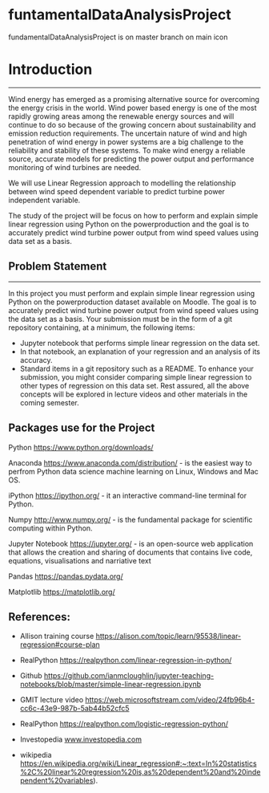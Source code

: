 # funtamentalDataAnalysisProject

fundamentalDataAnalysisProject is on master branch on main icon

# Introduction
***
Wind energy has emerged as a promising alternative source for overcoming the energy crisis in the world. Wind power based energy is one of the most rapidly growing areas among the renewable energy sources and will continue to do so because of the growing concern about sustainability and emission reduction requirements. The uncertain nature of wind and high penetration of wind energy in power systems are a big challenge to the reliability and stability of these systems. To make wind energy a reliable source, accurate models for predicting the power output and performance monitoring of wind turbines are needed. 

We will use Linear Regression approach to modelling the relationship between wind speed dependent variable to predict turbine power independent variable.

The study of the project will be focus on how to perform and explain simple linear regression using Python on the powerproduction and the goal is to accurately predict wind turbine power output from wind speed values using data set as a basis.

## Problem Statement
***

In this project you must perform and explain simple linear regression using Python
on the powerproduction dataset available on Moodle. The goal is to accurately predict wind turbine power output from wind speed values using the data set as a basis.
Your submission must be in the form of a git repository containing, at a minimum, the
following items:
- Jupyter notebook that performs simple linear regression on the data set.
- In that notebook, an explanation of your regression and an analysis of its accuracy.
- Standard items in a git repository such as a README.
To enhance your submission, you might consider comparing simple linear regression to
other types of regression on this data set. Rest assured, all the above concepts will be
explored in lecture videos and other materials in the coming semester.

## Packages use for the Project


Python https://www.python.org/downloads/

Anaconda https://www.anaconda.com/distribution/ - is the easiest way to perfrom Python data science machine learning on Linux, Windows and Mac OS.

iPython https://ipython.org/ - it an interactive command-line terminal for Python.

Numpy http://www.numpy.org/ - is the fundamental package for scientific computing within Python.

Jupyter Notebook https://jupyter.org/ - is an open-source web application that allows the creation and sharing of documents that contains live code, equations, visualisations and narriative text

Pandas https://pandas.pydata.org/

Matplotlib https://matplotlib.org/


## References:

- Allison training course https://alison.com/topic/learn/95538/linear-regression#course-plan

- RealPython https://realpython.com/linear-regression-in-python/

- Github https://github.com/ianmcloughlin/jupyter-teaching-notebooks/blob/master/simple-linear-regression.ipynb

- GMIT lecture video https://web.microsoftstream.com/video/24fb96b4-cc6c-43e9-987b-5ab44b52cfc5

- RealPython https://realpython.com/logistic-regression-python/

 - Investopedia  www.investopedia.com
 
 - wikipedia https://en.wikipedia.org/wiki/Linear_regression#:~:text=In%20statistics%2C%20linear%20regression%20is,as%20dependent%20and%20independent%20variables).
